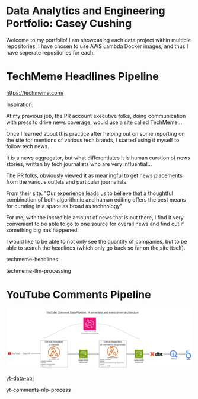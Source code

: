 # Data Analytics and Engineering Portfolio: Casey Cushing

Welcome to my portfolio! I am showcasing each data project within multiple repositories. I have chosen to use AWS Lambda Docker images, and thus I have seperate repositories for each.

# TechMeme Headlines Pipeline

https://techmeme.com/

Inspiration:

At my previous job, the PR account executive folks, doing communication with press to drive news coverage, would use a site called TechMeme...

Once I learned about this practice after helping out on some reporting on the site for mentions of various tech brands, 
I started using it myself to follow tech news.

It is a news aggregator, but what differentiates it is human curation of news stories, written by tech journalists who are very influential...

The PR folks, obviously viewed it as meaningful to get news placements from the various outlets and particular journalists.

From their site: "Our experience leads us to believe that a thoughtful combination of both algorithmic and human editing offers 
		 the best means for curating in a space as broad as technology"

For me, with the incredible amount of news that is out there, I find it very convenient to be able to go to one source for overall
news and find out if something big has happened.

I would like to be able to not only see the quantity of companies, but to be able to search the headlines 
(which only go back so far on the site itself). 

techmeme-headlines

techmeme-llm-processing

# YouTube Comments Pipeline
![system diagram of youtube comments pipeline](https://github.com/ccdatapdx/Portfolio/blob/master/youtube_comment_pipeline.png)


[yt-data-api](https://github.com/ccdatapdx/yt-data-api)

yt-comments-nlp-process

